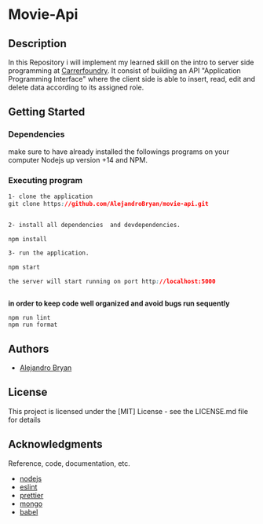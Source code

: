 # Movie-Api

## Description 
In this Repository i will implement my learned skill on the intro to server side programming at [Carrerfoundry](https://careerfoundry.com). It consist of building an API "Application Programming Interface" where the client side is able to insert, read, edit and delete data according to its assigned role.

## Getting Started

### Dependencies
make sure to have already installed the followings programs on your computer Nodejs up version +14 and NPM. 

### Executing program

```css
1- clone the application
git clone https://github.com/AlejandroBryan/movie-api.git


2- install all dependencies  and devdependencies.

npm install 

3- run the application. 

npm start

the server will start running on port http://localhost:5000



```
**in order to keep code well organized and avoid bugs run sequently**
```
npm run lint 
npm run format

```


## Authors

* [Alejandro Bryan](https://alejandrobryan.com/)

## License

This project is licensed under the [MIT] License - see the LICENSE.md file for details

## Acknowledgments

Reference, code, documentation, etc.
* [nodejs](https://nodejs.org/en/)
* [eslint](https://eslint.org/)
* [prettier](https://prettier.io/)
* [mongo](https://mongodb.com/)
* [babel](https://babeljs.io/)

